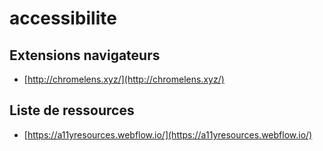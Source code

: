 # accessibilite

## Extensions navigateurs

* [http://chromelens.xyz/](http://chromelens.xyz/)

## Liste de ressources

* [https://a11yresources.webflow.io/](https://a11yresources.webflow.io/)

